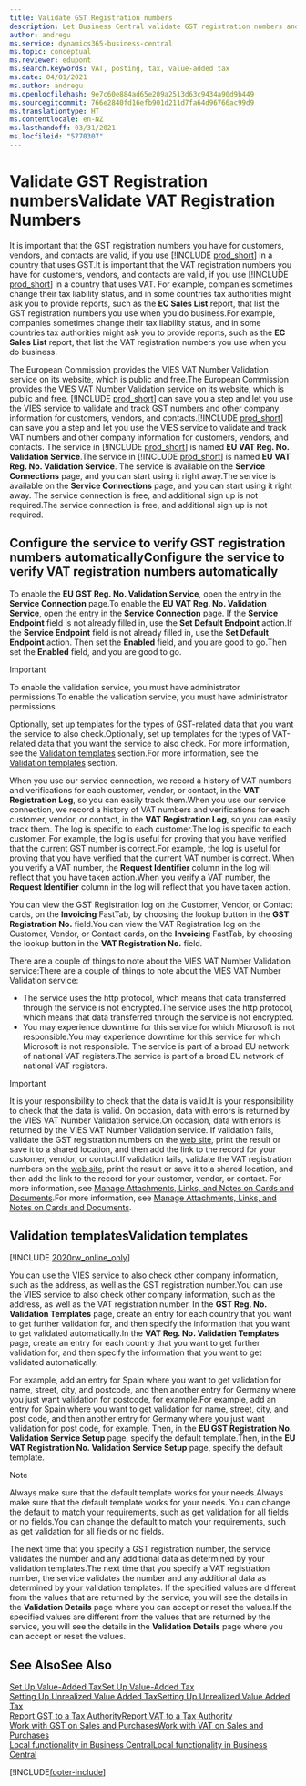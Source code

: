 ```yaml
---
title: Validate GST Registration numbers
description: Let Business Central validate GST registration numbers and other company information for your contacts, customers, and vendors, based on the European Union VIES GST Number Validation service.
author: andregu
ms.service: dynamics365-business-central
ms.topic: conceptual
ms.reviewer: edupont
ms.search.keywords: VAT, posting, tax, value-added tax
ms.date: 04/01/2021
ms.author: andregu
ms.openlocfilehash: 9e7c60e884ad65e209a2513d63c9434a90d9b449
ms.sourcegitcommit: 766e2840fd16efb901d211d7fa64d96766ac99d9
ms.translationtype: HT
ms.contentlocale: en-NZ
ms.lasthandoff: 03/31/2021
ms.locfileid: "5770307"
---
```

# <a name="validate-vat-registration-numbers"></a><span data-ttu-id="6f7b6-103">Validate GST Registration numbers</span><span class="sxs-lookup"><span data-stu-id="6f7b6-103">Validate VAT Registration Numbers</span></span>

<span data-ttu-id="6f7b6-104">It is important that the GST registration numbers you have for customers, vendors, and contacts are valid, if you use [!INCLUDE [prod_short](includes/prod_short.md)] in a country that uses GST.</span><span class="sxs-lookup"><span data-stu-id="6f7b6-104">It is important that the VAT registration numbers you have for customers, vendors, and contacts are valid, if you use [!INCLUDE [prod_short](includes/prod_short.md)] in a country that uses VAT.</span></span> <span data-ttu-id="6f7b6-105">For example, companies sometimes change their tax liability status, and in some countries tax authorities might ask you to provide reports, such as the **EC Sales List** report, that list the GST registration numbers you use when you do business.</span><span class="sxs-lookup"><span data-stu-id="6f7b6-105">For example, companies sometimes change their tax liability status, and in some countries tax authorities might ask you to provide reports, such as the **EC Sales List** report, that list the VAT registration numbers you use when you do business.</span></span>

<span data-ttu-id="6f7b6-106">The European Commission provides the VIES VAT Number Validation service on its website, which is public and free.</span><span class="sxs-lookup"><span data-stu-id="6f7b6-106">The European Commission provides the VIES VAT Number Validation service on its website, which is public and free.</span></span> <span data-ttu-id="6f7b6-107">[!INCLUDE [prod_short](includes/prod_short.md)] can save you a step and let you use the VIES service to validate and track GST numbers and other company information for customers, vendors, and contacts.</span><span class="sxs-lookup"><span data-stu-id="6f7b6-107">[!INCLUDE [prod_short](includes/prod_short.md)] can save you a step and let you use the VIES service to validate and track VAT numbers and other company information for customers, vendors, and contacts.</span></span> <span data-ttu-id="6f7b6-108">The service in [!INCLUDE [prod_short](includes/prod_short.md)] is named **EU VAT Reg. No. Validation Service**.</span><span class="sxs-lookup"><span data-stu-id="6f7b6-108">The service in [!INCLUDE [prod_short](includes/prod_short.md)] is named **EU VAT Reg. No. Validation Service**.</span></span> <span data-ttu-id="6f7b6-109">The service is available on the **Service Connections** page, and you can start using it right away.</span><span class="sxs-lookup"><span data-stu-id="6f7b6-109">The service is available on the **Service Connections** page, and you can start using it right away.</span></span> <span data-ttu-id="6f7b6-110">The service connection is free, and additional sign up is not required.</span><span class="sxs-lookup"><span data-stu-id="6f7b6-110">The service connection is free, and additional sign up is not required.</span></span>

## <a name="configure-the-service-to-verify-vat-registration-numbers-automatically"></a><span data-ttu-id="6f7b6-111">Configure the service to verify GST registration numbers automatically</span><span class="sxs-lookup"><span data-stu-id="6f7b6-111">Configure the service to verify VAT registration numbers automatically</span></span>

<span data-ttu-id="6f7b6-112">To enable the **EU GST Reg. No. Validation Service**, open the entry in the **Service Connection** page.</span><span class="sxs-lookup"><span data-stu-id="6f7b6-112">To enable the **EU VAT Reg. No. Validation Service**, open the entry in the **Service Connection** page.</span></span> <span data-ttu-id="6f7b6-113">If the **Service Endpoint** field is not already filled in, use the **Set Default Endpoint** action.</span><span class="sxs-lookup"><span data-stu-id="6f7b6-113">If the **Service Endpoint** field is not already filled in, use the **Set Default Endpoint** action.</span></span> <span data-ttu-id="6f7b6-114">Then set the **Enabled** field, and you are good to go.</span><span class="sxs-lookup"><span data-stu-id="6f7b6-114">Then set the **Enabled** field, and you are good to go.</span></span>  

> [!IMPORTANT]
> <span data-ttu-id="6f7b6-115">To enable the validation service, you must have administrator permissions.</span><span class="sxs-lookup"><span data-stu-id="6f7b6-115">To enable the validation service, you must have administrator permissions.</span></span>

<span data-ttu-id="6f7b6-116">Optionally, set up templates for the types of GST-related data that you want the service to also check.</span><span class="sxs-lookup"><span data-stu-id="6f7b6-116">Optionally, set up templates for the types of VAT-related data that you want the service to also check.</span></span> <span data-ttu-id="6f7b6-117">For more information, see the [Validation templates](#validation-templates) section.</span><span class="sxs-lookup"><span data-stu-id="6f7b6-117">For more information, see the [Validation templates](#validation-templates) section.</span></span>

<span data-ttu-id="6f7b6-118">When you use our service connection, we record a history of VAT numbers and verifications for each customer, vendor, or contact, in the **VAT Registration Log**, so you can easily track them.</span><span class="sxs-lookup"><span data-stu-id="6f7b6-118">When you use our service connection, we record a history of VAT numbers and verifications for each customer, vendor, or contact, in the **VAT Registration Log**, so you can easily track them.</span></span> <span data-ttu-id="6f7b6-119">The log is specific to each customer.</span><span class="sxs-lookup"><span data-stu-id="6f7b6-119">The log is specific to each customer.</span></span> <span data-ttu-id="6f7b6-120">For example, the log is useful for proving that you have verified that the current GST number is correct.</span><span class="sxs-lookup"><span data-stu-id="6f7b6-120">For example, the log is useful for proving that you have verified that the current VAT number is correct.</span></span> <span data-ttu-id="6f7b6-121">When you verify a VAT number, the **Request Identifier** column in the log will reflect that you have taken action.</span><span class="sxs-lookup"><span data-stu-id="6f7b6-121">When you verify a VAT number, the **Request Identifier** column in the log will reflect that you have taken action.</span></span>

<span data-ttu-id="6f7b6-122">You can view the GST Registration log on the Customer, Vendor, or Contact cards, on the **Invoicing** FastTab, by choosing the lookup button in the **GST Registration No.** field.</span><span class="sxs-lookup"><span data-stu-id="6f7b6-122">You can view the VAT Registration log on the Customer, Vendor, or Contact cards, on the **Invoicing** FastTab, by choosing the lookup button in the **VAT Registration No.** field.</span></span>  

<span data-ttu-id="6f7b6-123">There are a couple of things to note about the VIES VAT Number Validation service:</span><span class="sxs-lookup"><span data-stu-id="6f7b6-123">There are a couple of things to note about the VIES VAT Number Validation service:</span></span>

* <span data-ttu-id="6f7b6-124">The service uses the http protocol, which means that data transferred through the service is not encrypted.</span><span class="sxs-lookup"><span data-stu-id="6f7b6-124">The service uses the http protocol, which means that data transferred through the service is not encrypted.</span></span>  
* <span data-ttu-id="6f7b6-125">You may experience downtime for this service for which Microsoft is not responsible.</span><span class="sxs-lookup"><span data-stu-id="6f7b6-125">You may experience downtime for this service for which Microsoft is not responsible.</span></span> <span data-ttu-id="6f7b6-126">The service is part of a broad EU network of national VAT registers.</span><span class="sxs-lookup"><span data-stu-id="6f7b6-126">The service is part of a broad EU network of national VAT registers.</span></span>

> [!IMPORTANT]
> <span data-ttu-id="6f7b6-127">It is your responsibility to check that the data is valid.</span><span class="sxs-lookup"><span data-stu-id="6f7b6-127">It is your responsibility to check that the data is valid.</span></span> <span data-ttu-id="6f7b6-128">On occasion, data with errors is returned by the VIES VAT Number Validation service.</span><span class="sxs-lookup"><span data-stu-id="6f7b6-128">On occasion, data with errors is returned by the VIES VAT Number Validation service.</span></span> <span data-ttu-id="6f7b6-129">If validation fails, validate the GST registration numbers on the [web site](https://ec.europa.eu/taxation_customs/vies/), print the result or save it to a shared location, and then add the link to the record for your customer, vendor, or contact.</span><span class="sxs-lookup"><span data-stu-id="6f7b6-129">If validation fails, validate the VAT registration numbers on the [web site](https://ec.europa.eu/taxation_customs/vies/), print the result or save it to a shared location, and then add the link to the record for your customer, vendor, or contact.</span></span> <span data-ttu-id="6f7b6-130">For more information, see [Manage Attachments, Links, and Notes on Cards and Documents](ui-how-add-link-to-record.md).</span><span class="sxs-lookup"><span data-stu-id="6f7b6-130">For more information, see [Manage Attachments, Links, and Notes on Cards and Documents](ui-how-add-link-to-record.md).</span></span>

## <a name="validation-templates"></a><span data-ttu-id="6f7b6-131">Validation templates</span><span class="sxs-lookup"><span data-stu-id="6f7b6-131">Validation templates</span></span>

[!INCLUDE [2020rw_online_only](includes/2020rw_online_only.md)]

<span data-ttu-id="6f7b6-132">You can use the VIES service to also check other company information, such as the address, as well as the GST registration number.</span><span class="sxs-lookup"><span data-stu-id="6f7b6-132">You can use the VIES service to also check other company information, such as the address, as well as the VAT registration number.</span></span> <span data-ttu-id="6f7b6-133">In the **GST Reg. No. Validation Templates** page, create an entry for each country that you want to get further validation for, and then specify the information that you want to get validated automatically.</span><span class="sxs-lookup"><span data-stu-id="6f7b6-133">In the **VAT Reg. No. Validation Templates** page, create an entry for each country that you want to get further validation for, and then specify the information that you want to get validated automatically.</span></span>  

<span data-ttu-id="6f7b6-134">For example, add an entry for Spain where you want to get validation for name, street, city, and postcode, and then another entry for Germany where you just want validation for postcode, for example.</span><span class="sxs-lookup"><span data-stu-id="6f7b6-134">For example, add an entry for Spain where you want to get validation for name, street, city, and post code, and then another entry for Germany where you just want validation for post code, for example.</span></span> <span data-ttu-id="6f7b6-135">Then, in the **EU GST Registration No. Validation Service Setup** page, specify the default template.</span><span class="sxs-lookup"><span data-stu-id="6f7b6-135">Then, in the **EU VAT Registration No. Validation Service Setup** page, specify the default template.</span></span>  

> [!NOTE]
> <span data-ttu-id="6f7b6-136">Always make sure that the default template works for your needs.</span><span class="sxs-lookup"><span data-stu-id="6f7b6-136">Always make sure that the default template works for your needs.</span></span> <span data-ttu-id="6f7b6-137">You can change the default to match your requirements, such as get validation for all fields or no fields.</span><span class="sxs-lookup"><span data-stu-id="6f7b6-137">You can change the default to match your requirements, such as get validation for all fields or no fields.</span></span>

<span data-ttu-id="6f7b6-138">The next time that you specify a GST registration number, the service validates the number and any additional data as determined by your validation templates.</span><span class="sxs-lookup"><span data-stu-id="6f7b6-138">The next time that you specify a VAT registration number, the service validates the number and any additional data as determined by your validation templates.</span></span> <span data-ttu-id="6f7b6-139">If the specified values are different from the values that are returned by the service, you will see the details in the **Validation Details** page where you can accept or reset the values.</span><span class="sxs-lookup"><span data-stu-id="6f7b6-139">If the specified values are different from the values that are returned by the service, you will see the details in the **Validation Details** page where you can accept or reset the values.</span></span>  

## <a name="see-also"></a><span data-ttu-id="6f7b6-140">See Also</span><span class="sxs-lookup"><span data-stu-id="6f7b6-140">See Also</span></span>

[<span data-ttu-id="6f7b6-141">Set Up Value-Added Tax</span><span class="sxs-lookup"><span data-stu-id="6f7b6-141">Set Up Value-Added Tax</span></span>](finance-setup-vat.md)  
[<span data-ttu-id="6f7b6-142">Setting Up Unrealized Value Added Tax</span><span class="sxs-lookup"><span data-stu-id="6f7b6-142">Setting Up Unrealized Value Added Tax</span></span>](finance-setup-unrealized-vat.md)  
[<span data-ttu-id="6f7b6-143">Report GST to a Tax Authority</span><span class="sxs-lookup"><span data-stu-id="6f7b6-143">Report VAT to a Tax Authority</span></span>](finance-how-report-vat.md)  
[<span data-ttu-id="6f7b6-144">Work with GST on Sales and Purchases</span><span class="sxs-lookup"><span data-stu-id="6f7b6-144">Work with VAT on Sales and Purchases</span></span>](finance-work-with-vat.md)  
[<span data-ttu-id="6f7b6-145">Local functionality in Business Central</span><span class="sxs-lookup"><span data-stu-id="6f7b6-145">Local functionality in Business Central</span></span>](about-localization.md)  


[!INCLUDE[footer-include](includes/footer-banner.md)]
